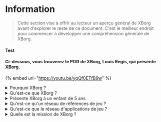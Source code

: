 # Information

> Cette section vise à offrir au lecteur un aperçu général de XBorg avant d'explorer le reste de ce document. C'est le meilleur endroit pour commencer à développer une compréhension générale de XBorg.

#### Test

#### Ci-dessous, vous trouverez le PDG de XBorg, Louis Regis, qui présente XBorg.

{% embed url="https://youtu.be/yqQf0ETfB9w" %}

<details>

<summary>Pourquoi XBorg ?</summary>

Dans la société d'aujourd'hui, où le temps libre devient de plus en plus abondant, les joueurs passent d'innombrables heures plongés dans des mondes de jeux. Pourtant, les données générées par ces expériences sont souvent sous-évaluées et fragmentées à travers plusieurs jeux. XBorg reconnaît la valeur du temps des joueurs et cherche à rendre leurs données significatives et précieuses.

Le problème des données fragmentées des joueurs est aggravé par le fait que les joueurs ne sont pas toujours récompensés pour leur contribution au succès d'un jeu. Malgré leur rôle essentiel dans l'écosystème du jeu, les joueurs ne perçoivent souvent aucune valeur générée par leur gameplay. Ce problème important affecte de nombreux joueurs et nécessite une solution.

</details>

<details>

<summary>Qu'est-ce que XBorg ?</summary>

XBorg révolutionne l'industrie du jeu en permettant aux joueurs de créer leur identité numérique de jeu grâce à un réseau de références. Il ouvre la voie à une nouvelle génération d'applications et de cas d'utilisation de jeu améliorés.

Avec la possibilité d'intégrer des dizaines de millions de joueurs dans l'écosystème Web3, XBorg est sur le point de transformer l'avenir du jeu tel que nous le connaissons.

XBorg est soutenu par les meilleures marques et investisseurs de Web3 et abrite les joueurs les plus compétitifs du jeu Web3.

</details>

<details>

<summary>Présente XBorg à un enfant de 5 ans</summary>

Salut petit ! As-tu déjà joué à des jeux sur ta tablette ou ton téléphone ? Eh bien, il y a quelque chose de vraiment cool appelé XBorg qui va rendre ton expérience de jeu encore plus amusante !

XBorg est comme un outil spécial qui t'aide à créer ton propre personnage numérique que tu peux utiliser pour jouer à des jeux. C'est comme créer ton propre super-héros !

Et la meilleure partie, c'est que ton super-héros te donne des super-pouvoirs dans d'autres applications de jeu cool aussi. C'est comme donner des super-pouvoirs à tous les joueurs de la planète.

XBorg est soutenu par des personnes vraiment importantes et intelligentes qui pensent que cela va changer la façon dont nous jouons aux jeux à l'avenir. Alors prépare-toi, parce que XBorg va être vraiment important !

</details>

<details>

<summary>Qu'est-ce qu'un réseau de références de jeu ?</summary>

Le réseau de références est comme un hub personnel de données de jeu pour chaque joueur. Il regroupe toutes leurs références de jeu provenant de différents jeux et applications en une seule identité, comme leurs performances dans un jeu, les communautés de jeu auxquelles ils appartiennent et le nombre de tournois qu'ils ont remportés. C'est l'identité numérique des joueurs.

Notre système suit trois types de données utilisateur :

1. Engagement dans l'esport
2. Performance de jeu
3. Activité sociale/fan

Nous recueillons ces données à partir de plates-formes populaires telles que Steam, FaceIt, Riot Games, Twitter, Discord et des sources sur chaîne.

Pour le dire techniquement, le réseau de références de jeu utilise des jetons liés à l'âme des joueurs (NFT non transférables) pour stocker leurs métriques en toute sécurité. Notre agrégateur de données avancé, XBorg, garantit aux joueurs la pleine propriété de leurs données.

Le réseau de références est le fondement permettant la création d'applications de jeu améliorées et de jeux liés à l'identité des joueurs.

Par conséquent, imaginez le protocole Lens pour les jeux.

</details>

<details>

<summary>Qu'est-ce que le réseau d'applications de jeu ?</summary>

Le réseau d'applications de jeu est une collection d'applications de jeu qui utilisent l'identité numérique d'un joueur. Notre réseau de références peut être utilisé pour créer des applications de jeu plus avancées, comme une plateforme de tournois qui met en relation les joueurs en fonction de leur historique, une plateforme de lancement GameFi soulbound ou une application de rencontres de jeu qui met en relation les joueurs en fonction de leurs références. Les marques peuvent également utiliser ce réseau pour l'acquisition d'utilisateurs basée sur les données des joueurs. Le réseau d'applications de jeu offre des possibilités infinies pour une expérience de jeu plus personnalisée et agréable.\
\
Nous prévoyons que l'utilisation du réseau de références soit sans permission, de sorte que tous les développeurs puissent créer de nouvelles applications cool :)

</details>

<details>

<summary>Quelle est la mission de XBorg ?</summary>

Notre mission chez XBorg est de donner aux joueurs du monde entier les moyens de posséder, de gouverner et de bénéficier d'expériences utilisateur supérieures. Nous croyons fermement que l'avenir du jeu est entre les mains des joueurs, et nous nous engageons à être la plateforme où ils peuvent créer et posséder de nouveaux cas d'utilisation pour l'industrie du jeu.

Chez XBorg, nous donnons la priorité aux besoins de nos joueurs et nous nous efforçons de créer un environnement qui favorise la collaboration, la gouvernance ouverte, la décentralisation et l'innovation. Notre objectif est de construire une communauté mondiale de joueurs qui peuvent prendre en main leurs expériences de jeu, créer leurs propres applications et contribuer à la croissance de l'industrie.

Nous nous engageons à y parvenir en travaillant en étroite collaboration avec nos joueurs pour créer un monde meilleur pour les joueurs partout.

</details>